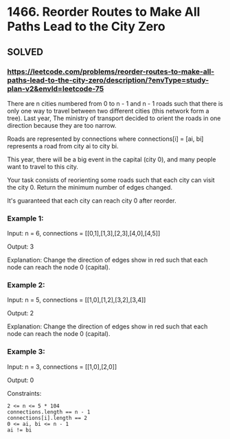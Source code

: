 # 1466. Reorder Routes to Make All Paths Lead to the City Zero

## SOLVED

### https://leetcode.com/problems/reorder-routes-to-make-all-paths-lead-to-the-city-zero/description/?envType=study-plan-v2&envId=leetcode-75

There are n cities numbered from 0 to n - 1 and n - 1 roads such that there is only one way to travel between two different cities (this network form a tree). Last year, The ministry of transport decided to orient the roads in one direction because they are too narrow.

Roads are represented by connections where connections[i] = [ai, bi] represents a road from city ai to city bi.

This year, there will be a big event in the capital (city 0), and many people want to travel to this city.

Your task consists of reorienting some roads such that each city can visit the city 0. Return the minimum number of edges changed.

It's guaranteed that each city can reach city 0 after reorder.



### Example 1:

Input: n = 6, connections = [[0,1],[1,3],[2,3],[4,0],[4,5]]

Output: 3

Explanation: Change the direction of edges show in red such that each node can reach the node 0 (capital).

### Example 2:

Input: n = 5, connections = [[1,0],[1,2],[3,2],[3,4]]

Output: 2

Explanation: Change the direction of edges show in red such that each node can reach the node 0 (capital).

### Example 3:

Input: n = 3, connections = [[1,0],[2,0]]

Output: 0



Constraints:

    2 <= n <= 5 * 104
    connections.length == n - 1
    connections[i].length == 2
    0 <= ai, bi <= n - 1
    ai != bi

